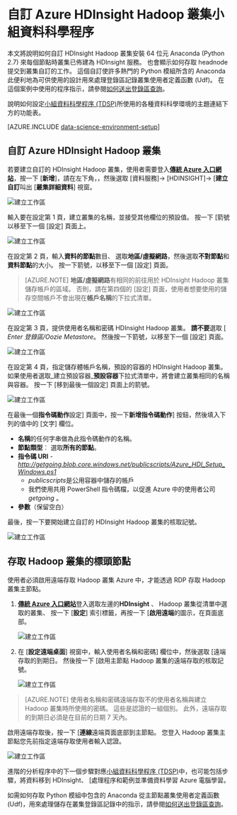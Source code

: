 <properties 
    pageTitle="自訂小組資料科學程序 Hadoop 叢集 |Microsoft Azure" 
    description="自訂 Azure HDInsight Hadoop 叢集中提供的常用 Python 模組。"
    services="machine-learning" 
    documentationCenter="" 
    authors="bradsev" 
    manager="jhubbard" 
    editor="cgronlun"  />

<tags 
    ms.service="machine-learning" 
    ms.workload="data-services" 
    ms.tgt_pltfrm="na" 
    ms.devlang="na" 
    ms.topic="article" 
    ms.date="09/19/2016" 
    ms.author="hangzh;bradsev" />

# <a name="customize-azure-hdinsight-hadoop-clusters-for-the-team-data-science-process"></a>自訂 Azure HDInsight Hadoop 叢集小組資料科學程序 

本文將說明如何自訂 HDInsight Hadoop 叢集安裝 64 位元 Anaconda (Python 2.7) 來每個節點時叢集已佈建為 HDInsight 服務。 也會顯示如何存取 headnode 提交到叢集自訂的工作。 這個自訂使許多熱門的 Python 模組所含的 Anaconda 此便利地為可供使用的設計用來處理登錄區記錄叢集使用者定義函數 (Udf)。 在這個案例中使用的程序指示，請參閱[如何送出登錄區查詢](machine-learning-data-science-move-hive-tables.md#submit)。

說明如何設定[小組資料科學程序 (TDSP)](data-science-process-overview.md)所使用的各種資料科學環境的主題連結下方的功能表。

[AZURE.INCLUDE [data-science-environment-setup](../../includes/cap-setup-environments.md)]


## <a name="customize"></a>自訂 Azure HDInsight Hadoop 叢集

若要建立自訂的 HDInsight Hadoop 叢集，使用者需要登入[**傳統 Azure 入口網站**](https://manage.windowsazure.com/)，按一下 [**新增**]，請在左下角，，然後選取 [資料服務]-> [HDINSIGHT]-> [**建立自訂**叫出 [**叢集詳細資料**] 視窗。 

![建立工作區](./media/machine-learning-data-science-customize-hadoop-cluster/customize-cluster-img1.png)

輸入要在設定第 1 頁，建立叢集的名稱，並接受其他欄位的預設值。 按一下 [箭號以移至下一個 [設定] 頁面上。 

![建立工作區](./media/machine-learning-data-science-customize-hadoop-cluster/customize-cluster-img1.png)

在設定第 2 頁，輸入**資料的節點**數目、 選取**地區/虛擬網路**，然後選取**不對節點**和**資料節點**的大小。 按一下箭號，以移至下一個 [設定] 頁面。

>[AZURE.NOTE] **地區/虛擬網路**有相同的前往用於 HDInsight Hadoop 叢集儲存帳戶的區域。 否則，請在第四個的 [設定] 頁面，使用者想要使用的儲存空間帳戶不會出現在**帳戶名稱**的下拉式清單。

![建立工作區](./media/machine-learning-data-science-customize-hadoop-cluster/customize-cluster-img3.png)

在設定第 3 頁，提供使用者名稱和密碼 HDInsight Hadoop 叢集。 **請不要**選取 [ _Enter 登錄區/Oozie Metastore_。 然後按一下箭號，以移至下一個 [設定] 頁面。 

![建立工作區](./media/machine-learning-data-science-customize-hadoop-cluster/customize-cluster-img4.png)

在設定第 4 頁，指定儲存體帳戶名稱，預設的容器的 HDInsight Hadoop 叢集。 如果使用者選取_建立預設容器_**預設容器**下拉式清單中，將會建立叢集相同的名稱與容器。 按一下 [移到最後一個設定] 頁面上的箭號。

![建立工作區](./media/machine-learning-data-science-customize-hadoop-cluster/customize-cluster-img5.png)

在最後一個**指令碼動作**設定] 頁面中，按一下**新增指令碼動作**] 按鈕，然後填入下列的值中的 [文字] 欄位。
 
* **名稱**的任何字串做為此指令碼動作的名稱。 
* **節點類型**︰ 選取**所有的節點**。 
* **指令碼 URI** - *http://getgoing.blob.core.windows.net/publicscripts/Azure_HDI_Setup_Windows.ps1* 
    * *publicscripts*是公用容器中儲存的帳戶 
    * 我們使用共用 PowerShell 指令碼檔，以促進 Azure 中的使用者公司*getgoing* 。 
* **參數**（保留空白）

最後，按一下要開始建立自訂的 HDInsight Hadoop 叢集的核取記號。 

![建立工作區](./media/machine-learning-data-science-customize-hadoop-cluster/script-actions.png)

## <a name="headnode"></a>存取 Hadoop 叢集的標頭節點

使用者必須啟用遠端存取 Hadoop 叢集 Azure 中，才能透過 RDP 存取 Hadoop 叢集主節點。 

1. [**傳統 Azure 入口網站**](https://manage.windowsazure.com/)登入選取左邊的**HDInsight** 、 Hadoop 叢集從清單中選取的叢集、 按一下 [**設定**] 索引標籤，再按一下 [**啟用遠端**的圖示，在頁面底部。
    
    ![建立工作區](./media/machine-learning-data-science-customize-hadoop-cluster/enable-remote-access-1.png)

2. 在 [**設定遠端桌面**] 視窗中，輸入使用者名稱和密碼] 欄位中，然後選取 [遠端存取的到期日。 然後按一下 [啟用主節點 Hadoop 叢集的遠端存取的核取記號。

    ![建立工作區](./media/machine-learning-data-science-customize-hadoop-cluster/enable-remote-access-2.png)
    
>[AZURE.NOTE] 使用者名稱和密碼遠端存取不的使用者名稱與建立 Hadoop 叢集時所使用的密碼。 這些是認證的一組個別。 此外，遠端存取的到期日必須是在目前的日期 7 天內。

啟用遠端存取後，按一下 [**連線**遠端頁面底部到主節點。 您登入 Hadoop 叢集主節點您先前指定遠端存取使用者輸入認證。

![建立工作區](./media/machine-learning-data-science-customize-hadoop-cluster/enable-remote-access-3.png)

進階的分析程序中的下一個步驟對應[小組資料科學程序 (TDSP)](https://azure.microsoft.com/documentation/learning-paths/cortana-analytics-process/)中，也可能包括步驟，將資料移到 HDInsight、 [處理程序和範例並準備資料學習 Azure 電腦學習。

如需如何存取 Python 模組中包含的 Anaconda 從主節點叢集使用者定義函數 (Udf)，用來處理儲存在叢集登錄區記錄中的指示，請參閱[如何送出登錄區查詢](machine-learning-data-science-move-hive-tables.md#submit)。

 
